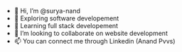 - 👋 Hi, I’m @surya-nand
- 👀 Exploring software developement
- 🌱 Learning full stack developement
- 💞️ I’m looking to collaborate on website development 
- 📫 You can connect me through Linkedin (Anand Pvvs)

<!---
surya-nand/surya-nand is a ✨ special ✨ repository because its `README.md` (this file) appears on your GitHub profile.
You can click the Preview link to take a look at your changes.
--->
